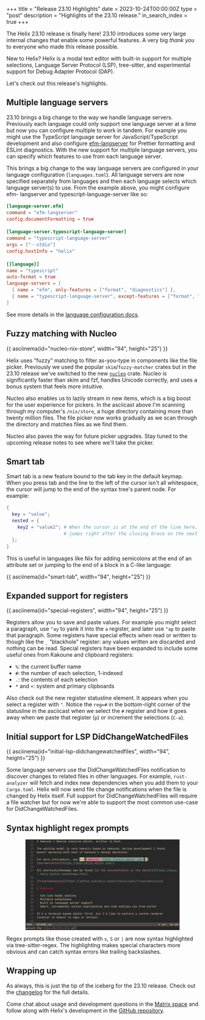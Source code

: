 +++
title = "Release 23.10 Highlights"
date = 2023-10-24T00:00:00Z
type = "post"
description = "Highlights of the 23.10 release."
in_search_index = true
+++

The Helix 23.10 release is finally here! 23.10 introduces some very large
internal changes that enable some powerful features. A very big _thank you_ to
everyone who made this release possible.

New to Helix?
Helix is a modal text editor with built-in support for multiple selections,
Language Server Protocol (LSP), tree-sitter, and experimental support for Debug
Adapter Protocol (DAP).

Let's check out this release's highlights.

## Multiple language servers

23.10 brings a big change to the way we handle language servers.
Previously each language could only support one language server at a time but
now you can configure multiple to work in tandem. For example you might use
the TypeScript language server for JavaScript/TypeScript development and also
configure [efm-langserver](https://github.com/mattn/efm-langserver) for
Prettier formatting and ESLint diagnostics. With the new support for multiple
language servers, you can specify which features to use from each language
server.

This brings a big change to the way language servers are configured in your
language configuration (`languages.toml`). All language servers are now
specified separately from languages and then each language selects which
language server(s) to use. From the example above, you might configure efm-
langserver and typescript-language-server like so:

```toml
[language-server.efm]
command = "efm-langserver"
config.documentFormatting = true

[language-server.typescript-language-server]
command = "typescript-language-server"
args = ["--stdio"]
config.hostInfo = "helix"

[[language]]
name = "typescript"
auto-format = true
language-servers = [
  { name = "efm", only-features = ["format", "diagnostics"] },
  { name = "typescript-language-server", except-features = ["format", "diagnostics"] },
]
```

See more details in the [language configuration docs](https://docs.helix-editor.com/languages.html).

## Fuzzy matching with Nucleo

{{ asciinema(id="nucleo-nix-store", width="94", height="25") }}

Helix uses "fuzzy" matching to filter as-you-type in components like the file
picker. Previously we used the popular `skim`/`fuzzy-matcher` crates but in the
23.10 release we've switched to the new
[`nucleo`](https://github.com/helix-editor/helix) crate. Nucleo is
significantly faster than skim and fzf, handles Unicode correctly, and uses a
bonus system that feels more intuitive.

Nucleo also enables us to lazily stream in new items, which is a big boost for
the user experience for pickers. In the asciicast above I'm scanning through
my computer's `/nix/store`, a huge directory containing more than twenty
million files. The file picker now works gradually as we scan through the
directory and matches files as we find them.

Nucleo also paves the way for future picker upgrades. Stay tuned to the
upcoming release notes to see where we'll take the picker.

## Smart tab

Smart tab is a new feature bound to the tab key in the default keymap. When
you press tab and the line to the left of the cursor isn't all whitespace,
the cursor will jump to the end of the syntax tree's parent node. For example:

```nix
{
  key = "value";
  nested = {
    key2 = "value2"; # When the cursor is at the end of the line here, <tab>
                     # jumps right after the closing brace on the next line.
  };
}
```

This is useful in languages like Nix for adding semicolons at the end of an
attribute set or jumping to the end of a block in a C-like language:

{{ asciinema(id="smart-tab", width="94", height="25") }}

## Expanded support for registers

{{ asciinema(id="special-registers", width="94", height="25") }}

Registers allow you to save and paste values. For example you might select
a paragraph, use `"ay` to yank it into the `a` register, and later use `"ap`
to paste that paragraph. Some registers have special effects when read or
written to though like the `_` "blackhole" register: any values written are
discarded and nothing can be read. Special registers have been expanded to
include some useful ones from Kakoune and clipboard registers:

* `%`: the current buffer name
* `#`: the number of each selection, 1-indexed
* `.`: the contents of each selection
* `*` and `+`: system and primary clipboards

Also check out the new register statusline element. It appears when you select
a register with `"`. Notice the `reg=#` in the bottom-right corner of the
statusline in the asciicast when we select the `#` register and how it goes
away when we paste that register (`p`) or increment the selections (`C-a`).

## Initial support for LSP DidChangeWatchedFiles

{{ asciinema(id="initial-lsp-didchangewatchedfiles", width="94", height="25") }}

Some language servers use the DidChangeWatchedFiles notification to discover
changes to related files in other languages. For example, `rust-analyzer` will
fetch and index new dependencies when you add them to your `Cargo.toml`.
Helix will now send file change notifications when the file is changed by
Helix itself. Full support for DidChangeWatchedFiles will require a file
watcher but for now we're able to support the most common use-case for
DidChangeWatchedFiles.

## Syntax highlight regex prompts

<img src="/regex-prompt-highlighting.png" style="max-width: 80%; display: block; margin-left: auto; margin-right: auto"/>

Regex prompts like those created with `s`, `S` or `|` are now syntax highlighted
via tree-sitter-regex. The highlighting makes special characters more obvious
and can catch syntax errors like trailing backslashes.

## Wrapping up

As always, this is just the tip of the iceberg for the 23.10 release. Check out
the [changelog] for the full details.

Come chat about usage and development questions in the [Matrix space][matrix]
and follow along with Helix's development in the [GitHub repository][helix-git].

[changelog]: https://github.com/helix-editor/helix/blob/master/CHANGELOG.md#2310-2023-10-24
[helix-git]: https://github.com/helix-editor/helix/
[matrix]: https://matrix.to/#/#helix-community:matrix.org
